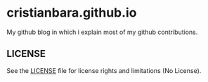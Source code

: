 # cristianbara.github.io
My github blog in which i explain most of my github contributions.

## LICENSE
See the [LICENSE](LICENSE.md) file for license rights and limitations (No License).
